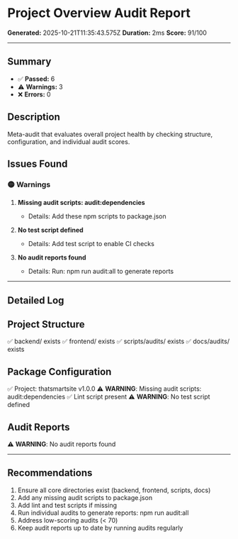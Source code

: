 # Project Overview Audit Report

**Generated:** 2025-10-21T11:35:43.575Z
**Duration:** 2ms
**Score:** 91/100

---

## Summary

- ✅ **Passed:** 6
- ⚠️  **Warnings:** 3
- ❌ **Errors:** 0

## Description

Meta-audit that evaluates overall project health by checking structure, configuration, and individual audit scores.

## Issues Found

### 🟡 Warnings

1. **Missing audit scripts: audit:dependencies**
   - Details: Add these npm scripts to package.json

2. **No test script defined**
   - Details: Add test script to enable CI checks

3. **No audit reports found**
   - Details: Run: npm run audit:all to generate reports

---

## Detailed Log


## Project Structure

✅ backend/ exists
✅ frontend/ exists
✅ scripts/audits/ exists
✅ docs/audits/ exists

## Package Configuration

✅ Project: thatsmartsite v1.0.0
⚠️ **WARNING**: Missing audit scripts: audit:dependencies
✅ Lint script present
⚠️ **WARNING**: No test script defined

## Audit Reports

⚠️ **WARNING**: No audit reports found

---

## Recommendations

1. Ensure all core directories exist (backend, frontend, scripts, docs)
2. Add any missing audit scripts to package.json
3. Add lint and test scripts if missing
4. Run individual audits to generate reports: npm run audit:all
5. Address low-scoring audits (< 70)
6. Keep audit reports up to date by running audits regularly
